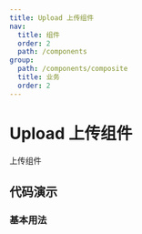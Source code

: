 ```yaml
---
title: Upload 上传组件
nav:
  title: 组件
  order: 2
  path: /components
group:
  path: /components/composite
  title: 业务
  order: 2
---
```


# Upload 上传组件

上传组件

## 代码演示

### 基本用法

<code src="./demo/basic.tsx"></code>

<API src="./index.tsx"></API>
